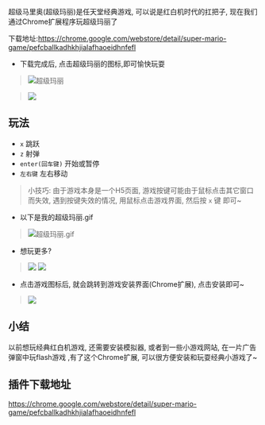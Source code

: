 超级马里奥(超级玛丽)是任天堂经典游戏, 可以说是红白机时代的扛把子, 现在我们通过Chrome扩展程序玩超级玛丽了

下载地址:https://chrome.google.com/webstore/detail/super-mario-game/pefcballkadhkhjialafhaoeidhnfefl

- 下载完成后, 点击超级玛丽的图标,即可愉快玩耍
> ![超级玛丽](https://upload-images.jianshu.io/upload_images/3203841-ceb4b8250a68ef2a.png?imageMogr2/auto-orient/strip%7CimageView2/2/w/1240)

 
> ![](https://upload-images.jianshu.io/upload_images/3203841-603f100538edd52f.png?imageMogr2/auto-orient/strip%7CimageView2/2/w/1240)

## 玩法
- `x` 跳跃
- `z` 射弹
- `enter(回车键)` 开始或暂停
- `左右键`  左右移动


> 小技巧: 由于游戏本身是一个H5页面, 游戏按键可能由于鼠标点击其它窗口而失效, 遇到按键失效的情况, 用鼠标点击游戏界面, 然后按 `x` 键 即可~

- 以下是我的超级玛丽.gif 
> ![超级玛丽.gif](https://upload-images.jianshu.io/upload_images/3203841-e9882471bf5510da.gif?imageMogr2/auto-orient/strip)

- 想玩更多?
> ![](https://upload-images.jianshu.io/upload_images/3203841-378aba9737a4c578.png?imageMogr2/auto-orient/strip%7CimageView2/2/w/1240)
> ![](https://upload-images.jianshu.io/upload_images/3203841-21206f8afe6f0744.png?imageMogr2/auto-orient/strip%7CimageView2/2/w/1240)

- 点击游戏图标后, 就会跳转到游戏安装界面(Chrome扩展), 点击安装即可~
> ![](https://upload-images.jianshu.io/upload_images/3203841-dfc909874e2816db.png?imageMogr2/auto-orient/strip%7CimageView2/2/w/1240)

 ## 小结
以前想玩经典红白机游戏, 还需要安装模拟器, 或者到一些小游戏网站, 在一片广告弹窗中玩flash游戏 ,有了这个Chrome扩展, 可以很方便安装和玩耍经典小游戏了~

## 插件下载地址
https://chrome.google.com/webstore/detail/super-mario-game/pefcballkadhkhjialafhaoeidhnfefl